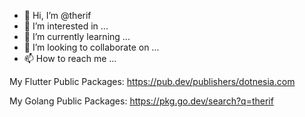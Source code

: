 - 👋 Hi, I’m @therif
- 👀 I’m interested in ...
- 🌱 I’m currently learning ...
- 💞️ I’m looking to collaborate on ...
- 📫 How to reach me ...


My Flutter Public Packages:
https://pub.dev/publishers/dotnesia.com

My Golang Public Packages:
https://pkg.go.dev/search?q=therif

